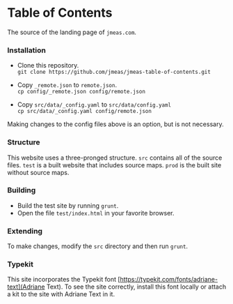 # Table of Contents

The source of the landing page of `jmeas.com`.

### Installation

- Clone this repository.  
  `git clone https://github.com/jmeas/jmeas-table-of-contents.git`

- Copy `_remote.json` to `remote.json`.  
  `cp config/_remote.json config/remote.json`

- Copy `src/data/_config.yaml` to `src/data/config.yaml`  
  `cp src/data/_config.yaml config/remote.json`

Making changes to the config files above is an option, but is not necessary.

### Structure

This website uses a three-pronged structure. `src` contains all of the source files. `test` is a built website that includes source maps. `prod` is the built site without source maps.

### Building

- Build the test site by running `grunt`.  
- Open the file `test/index.html` in your favorite browser.

### Extending

To make changes, modify the `src` directory and then run `grunt`.

### Typekit

This site incorporates the Typekit font [https://typekit.com/fonts/adriane-text](Adriane Text). To see the site correctly, install this font locally or attach a kit to the site with Adriane Text in it.